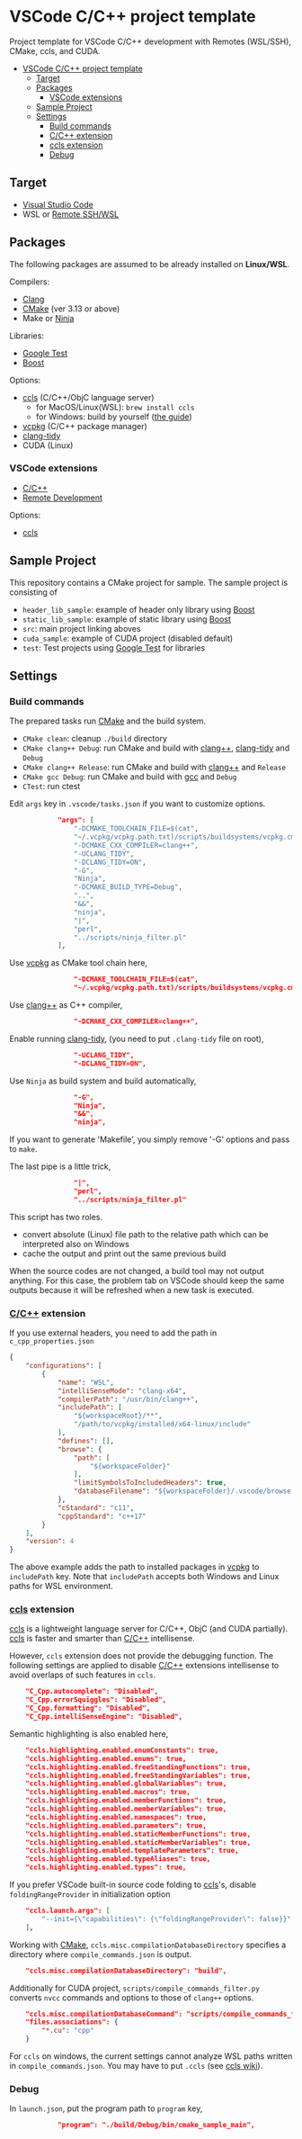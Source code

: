 # VSCode C/C++ project template

Project template for VSCode C/C++ development with Remotes (WSL/SSH), CMake, ccls, and CUDA.

- [VSCode C/C++ project template](#vscode-cc-project-template)
  - [Target](#target)
  - [Packages](#packages)
    - [VSCode extensions](#vscode-extensions)
  - [Sample Project](#sample-project)
  - [Settings](#settings)
    - [Build commands](#build-commands)
    - [C/C++ extension](#cc-extension)
    - [ccls extension](#ccls-extension)
    - [Debug](#debug)

## Target

*   [Visual Studio Code](https://code.visualstudio.com)
*   WSL or [Remote SSH/WSL](https://marketplace.visualstudio.com/items?itemName=ms-vscode-remote.vscode-remote-extensionpack)

## Packages

The following packages are assumed to be already installed on **Linux/WSL**. 

Compilers:

*   [Clang](https://clang.llvm.org)
*   [CMake](https://cmake.org) (ver 3.13 or above)
*   Make or [Ninja](https://github.com/ninja-build/ninja)

Libraries:

*   [Google Test](https://github.com/google/googletest)
*   [Boost](https://www.boost.org)

Options:

*   [ccls](https://github.com/MaskRay/ccls) (C/C++/ObjC language server)
    *   for MacOS/Linux(WSL): `brew install ccls`
    *   for Windows: build by yourself ([the guide](https://cxuesong.com/archives/1067))
*   [vcpkg](https://github.com/microsoft/vcpkg) (C/C++ package manager)
*   [clang-tidy](https://clang.llvm.org/extra/clang-tidy/)
*   CUDA (Linux)

### VSCode extensions

*   [C/C++](https://marketplace.visualstudio.com/items?itemName=ms-vscode.cpptools)
*   [Remote Development](https://marketplace.visualstudio.com/items?itemName=ms-vscode-remote.vscode-remote-extensionpack)

Options:

*   [ccls](https://marketplace.visualstudio.com/items?itemName=ccls-project.ccls)


## Sample Project

This repository contains a CMake project for sample. The sample project is consisting of

*   `header_lib_sample`: example of header only library using [Boost](https://www.boost.org)
*   `static_lib_sample`: example of static library using [Boost](https://www.boost.org)
*   `src`: main project linking aboves
*   `cuda_sample`: example of CUDA project (disabled default)
*   `test`: Test projects using [Google Test](https://github.com/google/googletest) for libraries

## Settings

### Build commands

The prepared tasks run [CMake](https://cmake.org) and the build system.

*   `CMake clean`: cleanup `./build` directory
*   `CMake clang++ Debug`: run CMake and build with [clang++](https://clang.llvm.org), [clang-tidy](https://clang.llvm.org/extra/clang-tidy/) and `Debug`
*   `CMake clang++ Release`: run CMake and build with [clang++](https://clang.llvm.org) and `Release`
*   `CMake gcc Debug`: run CMake and build with [gcc](https://gcc.gnu.org) and `Debug`
*   `CTest`: run ctest

Edit `args` key in `.vscode/tasks.json` if you want to customize options.

```json
            "args": [
                "-DCMAKE_TOOLCHAIN_FILE=$(cat",
                "~/.vcpkg/vcpkg.path.txt)/scripts/buildsystems/vcpkg.cmake",
                "-DCMAKE_CXX_COMPILER=clang++",
                "-UCLANG_TIDY",
                "-DCLANG_TIDY=ON",
                "-G",
                "Ninja",
                "-DCMAKE_BUILD_TYPE=Debug",
                "..",
                "&&",
                "ninja",
                "|",
                "perl",
                "../scripts/ninja_filter.pl"
            ],
```

Use [vcpkg](https://github.com/microsoft/vcpkg) as CMake tool chain here,

```json
                "-DCMAKE_TOOLCHAIN_FILE=$(cat",
                "~/.vcpkg/vcpkg.path.txt)/scripts/buildsystems/vcpkg.cmake",
```

Use [clang++](https://clang.llvm.org) as C++ compiler,

```json
                "-DCMAKE_CXX_COMPILER=clang++",
```

Enable running [clang-tidy](https://clang.llvm.org/extra/clang-tidy/), (you need to put `.clang-tidy` file on root),

```json
                "-UCLANG_TIDY",
                "-DCLANG_TIDY=ON",
```

Use `Ninja` as build system and build automatically,

```json
                "-G",
                "Ninja",
                "&&",
                "ninja",
```

If you want to generate 'Makefile', you simply remove '-G' options and pass to `make`.

The last pipe is a little trick,

```json
                "|",
                "perl",
                "../scripts/ninja_filter.pl"
```

This script has two roles.

*   convert absolute (Linux) file path to the relative path which can be interpreted also on Windows
*   cache the output and print out the same previous build

When the source codes are not changed, a build tool may not output anything. For this case, the problem tab on VSCode should keep the same outputs because it will be refreshed when a new task is executed.

### [C/C++](https://marketplace.visualstudio.com/items?itemName=ms-vscode.cpptools) extension

If you use external headers, you need to add the path in `c_cpp_properties.json`

```json
{
    "configurations": [
        {
            "name": "WSL",
            "intelliSenseMode": "clang-x64",
            "compilerPath": "/usr/bin/clang++",
            "includePath": [
                "${workspaceRoot}/**",
                "/path/to/vcpkg/installed/x64-linux/include"
            ],
            "defines": [],
            "browse": {
                "path": [
                    "${workspaceFolder}"
                ],
                "limitSymbolsToIncludedHeaders": true,
                "databaseFilename": "${workspaceFolder}/.vscode/browse.vc.db"
            },
            "cStandard": "c11",
            "cppStandard": "c++17"
        }
    ],
    "version": 4
}
```

The above example adds the path to installed packages in [vcpkg](https://github.com/microsoft/vcpkg) to `includePath` key. Note that `includePath` accepts both Windows and Linux paths for WSL environment.

### [ccls](https://marketplace.visualstudio.com/items?itemName=ccls-project.ccls) extension

[ccls](https://github.com/MaskRay/ccls) is a lightweight language server for C/C++, ObjC (and CUDA partially). [ccls](https://marketplace.visualstudio.com/items?itemName=ccls-project.ccls) is faster and smarter than [C/C++](https://marketplace.visualstudio.com/items?itemName=ms-vscode.cpptools) intellisense.

However, `ccls` extension does not provide the debugging function. The following settings are applied to disable [C/C++](https://marketplace.visualstudio.com/items?itemName=ms-vscode.cpptools) extensions intellisense to avoid overlaps of such features in `ccls`.

```json
    "C_Cpp.autocomplete": "Disabled",
    "C_Cpp.errorSquiggles": "Disabled",
    "C_Cpp.formatting": "Disabled",
    "C_Cpp.intelliSenseEngine": "Disabled",
```

Semantic highlighting is also enabled here,

```json
    "ccls.highlighting.enabled.enumConstants": true,
    "ccls.highlighting.enabled.enums": true,
    "ccls.highlighting.enabled.freeStandingFunctions": true,
    "ccls.highlighting.enabled.freeStandingVariables": true,
    "ccls.highlighting.enabled.globalVariables": true,
    "ccls.highlighting.enabled.macros": true,
    "ccls.highlighting.enabled.memberFunctions": true,
    "ccls.highlighting.enabled.memberVariables": true,
    "ccls.highlighting.enabled.namespaces": true,
    "ccls.highlighting.enabled.parameters": true,
    "ccls.highlighting.enabled.staticMemberFunctions": true,
    "ccls.highlighting.enabled.staticMemberVariables": true,
    "ccls.highlighting.enabled.templateParameters": true,
    "ccls.highlighting.enabled.typeAliases": true,
    "ccls.highlighting.enabled.types": true,
```

If you prefer VSCode built-in source code folding to [ccls](https://github.com/MaskRay/ccls)'s, disable `foldingRangeProvider` in initialization option

```json
    "ccls.launch.args": [
        "--init={\"capabilities\": {\"foldingRangeProvider\": false}}"
    ],
```

Working with [CMake](https://cmake.org), `ccls.misc.compilationDatabaseDirectory` specifies a directory where `compile_commands.json` is output.

```json
    "ccls.misc.compilationDatabaseDirectory": "build",
```

 Additionally for CUDA project, `scripts/compile_commands_filter.py` converts `nvcc` commands and options to those of `clang++` options.

```json
    "ccls.misc.compilationDatabaseCommand": "scripts/compile_commands_filter.py",
    "files.associations": {
        "*.cu": "cpp"
    }
```

For `ccls` on windows, the current settings cannot analyze WSL paths written in `compile_commands.json`. You may have to put `.ccls` (see [ccls wiki](https://github.com/MaskRay/ccls/wiki/Project-Setup#ccls-file)).

### Debug

In `launch.json`, put the program path to `program` key,

```json
            "program": "./build/Debug/bin/cmake_sample_main",
```
